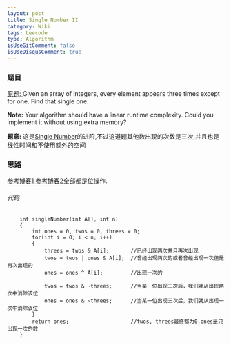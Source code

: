 ```yaml
---
layout: post
title: Single Number II 
category: Wiki
tags: Leecode
type: Algorithm
isUseGitComment: false
isUseDisqusComment: true
---
```


### 题目
[原题: ](//oj.leetcode.com/problems/single-number-ii/)Given an array of integers, every element appears three times except for one. Find that single one.

<b>Note:</b>
Your algorithm should have a linear runtime complexity. Could you implement it without using extra memory?

<b>题意: </b>这是[Single Number](//vincween.github.io/notes/interview/2014/05/09/singlenumber.html)的进阶,不过这道题其他数出现的次数是三次,并且也是线性时间和不使用额外的空间

### 思路
[参考博客1 ](//www.tuicool.com/articles/UjQV7n)[ 参考博客2](//blog.csdn.net/lanxu_yy/article/details/17437891)全部都是位操作.

###### 代码

		int singleNumber(int A[], int n) 
		{
	        int ones = 0, twos = 0, threes = 0;
	        for(int i = 0; i < n; i++)
	        {
	            threes = twos & A[i];       //已经出现两次并且再次出现
	            twos = twos | ones & A[i];  //曾经出现两次的或者曾经出现一次但是再次出现的
	            ones = ones ^ A[i]; 		//出现一次的
	            
	            twos = twos & ~threes; 		//当某一位出现三次后，我们就从出现两次中消除该位
	            ones = ones & ~threes; 		//当某一位出现三次后，我们就从出现一次中消除该位
	        }
	        return ones; 					//twos, threes最终都为0.ones是只出现一次的数
    	}